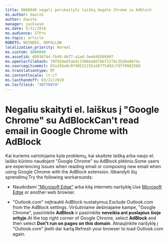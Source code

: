 ```yaml
---
title: 8000048 negali perskaityti laišką Gogole Chrome su Adblock
ms.author: daeite
author: daeite
manager: jackiesm
ms.date: 5/31/2018
ms.audience: ITPro
ms.topic: article
ROBOTS: NOINDEX, NOFOLLOW
localization_priority: Normal
ms.custom: 8000048
ms.assetid: d9816744-fb49-4b77-a1ad-3ee648508997
ms.openlocfilehash: 70f920edfab4c2306ba0d7bbf2278c35d9a8674c
ms.sourcegitcommit: 03a156a9c9740521155a30775492c7dff0982588
ms.translationtype: MT
ms.contentlocale: lt-LT
ms.lasthandoff: 03/22/2019
ms.locfileid: "30779974"
---
```

# <a name="cant-read-email-in-google-chrome-with-adblock"></a><span data-ttu-id="e8196-102">Negaliu skaityti el. laiškus į "Google Chrome" su AdBlock</span><span class="sxs-lookup"><span data-stu-id="e8196-102">Can't read email in Google Chrome with AdBlock</span></span>

<span data-ttu-id="e8196-103">Kai kuriems vartotojams kyla problemų, kai skaitote laišką arba naujo el. laiško kūrimo naudojant "Google Chrome" su AdBlock plėtiniu.</span><span class="sxs-lookup"><span data-stu-id="e8196-103">Some users are experiencing issues when reading email or composing new email when using Google Chrome with the AdBlock extension.</span></span> <span data-ttu-id="e8196-104">Išbandyti šių sprendimų:</span><span class="sxs-lookup"><span data-stu-id="e8196-104">Try the following workarounds:</span></span>
  
- <span data-ttu-id="e8196-105">Naudodami ["Microsoft Edge"](https://go.microsoft.com/fwlink/p/?linkid=2001503&amp;clcid=0x409) arba kitą interneto naršyklę.</span><span class="sxs-lookup"><span data-stu-id="e8196-105">Use [Microsoft Edge](https://go.microsoft.com/fwlink/p/?linkid=2001503&amp;clcid=0x409) or another web browser.</span></span> 
    
- <span data-ttu-id="e8196-106">"Outlook.com" neįtraukti AdBlock nustatymus.</span><span class="sxs-lookup"><span data-stu-id="e8196-106">Exclude Outlook.com from the AdBlock settings.</span></span> <span data-ttu-id="e8196-107">Viršutiniame dešiniajame kampe, "Google Chrome", pasirinkite **AdBlock** ir pasirinkite **neveikia ant puslapius šioje srityje**.</span><span class="sxs-lookup"><span data-stu-id="e8196-107">At the top right corner of Google Chrome, select **AdBlock** and then select **Don't run on pages on this domain**.</span></span> <span data-ttu-id="e8196-108">Atnaujinkite naršyklę į "Outlook.com" įkelti dar kartą.</span><span class="sxs-lookup"><span data-stu-id="e8196-108">Refresh your browser to load Outlook.com again.</span></span> 
    

